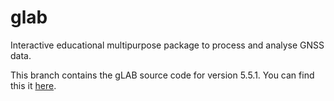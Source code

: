 # glab
Interactive educational multipurpose package to process and analyse GNSS data.

This branch contains the gLAB source code for version 5.5.1. You can find this it [here].

[here]: https://gage.upc.edu/en/learning-materials/software-tools/glab-tool-suite-links/glab-download
